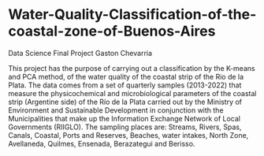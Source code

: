 # Water-Quality-Classification-of-the-coastal-zone-of-Buenos-Aires
Data Science Final Project Gaston Chevarria

This project has the purpose of carrying out a classification by the K-means and PCA method, of the water quality of the coastal strip of the Rio de la Plata.
The data comes from a set of quarterly samples (2013-2022) that measure the physicochemical and microbiological parameters of the coastal strip (Argentine side) of the Río de la Plata carried out by the Ministry of Environment and Sustainable Development in conjunction with the Municipalities that make up the Information Exchange Network of Local Governments (RIIGLO).
The sampling places are: Streams, Rivers, Spas, Canals, Coastal, Ports and Reserves, Beaches, water intakes, North Zone, Avellaneda, Quilmes, Ensenada, Berazategui and Berisso.
